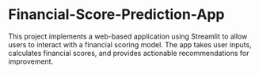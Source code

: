 # Financial-Score-Prediction-App
This project implements a web-based application using Streamlit to allow users to interact with a financial scoring model. The app takes user inputs, calculates financial scores, and provides actionable recommendations for improvement.
